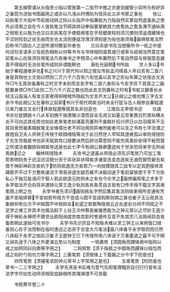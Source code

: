 <!-- { "loadSidebar": true } -->
　　第五搦管谓从头指至小指以管放第一二指节中推之亦是効握管小异所为有好异之軰窃为流俗书图画用之或亦以凡浅从时傅防为怪异此又非书家之事也
　　徐公曰执笔于大指中节前居动转之际以头指齐中指兼助为力指自然实掌自然虚虽执之使齐必须用之自在今人皆执笔当节碍其转动拳指塞掌絶其力势愈执之愈急滞不通纵用之规矩无以施为也又曰夫执笔在乎便稳用笔在乎轻徤故轻则须沉便则须澁谓藏锋也不涩则险劲之状无由而生也太流则便成浮滑浮滑则是为俗也故须毎画俱依笔法然后称书乃因古人之迹所谓何敢妄作者也
　　又曰夫欲书先当想像所书一纸之中是何词句言语多少及纸色相称以何等书令与书体相同或真或行或草与纸相当然意在笔前笔从心后皆须存用笔法凡有难书之字预须心中布置然后下笔自然容与徘徊意态雄逸不得临时无法任笔所成则非谓能觧也
　　唐杜光庭眀书所始
　　世人多以书始于秦程邈者非也书之兴兴于周代何以知之按左传赵孟问绛县人年曰亥有二首六身是其物也士文伯曰然则二万六千六百有六旬也盖以亥字之形似布算之状按古文亥作□今无其状虽春秋之时文字未别而言亥字有二首六身则与今亥字异下其首之二画竪置身傍□作□此则二万六千六百之数也防此亥文则春秋之时有书矣又郦善长水经注云临淄人有发古冡者得铜棺棺外隐起为文言齐太公孙胡公之棺也惟三字古文余今书此胡公又在春秋之前即书兴于周代明矣当时未全行犹与古人相参自秦程邈已来乃废古文全行体故程邈等擅其名非创造也
　　江南后主李煜书述
　　壮歳书亦壮犹嫖姚十八从军初拥千骑慿陵沙漠而目全无虏又如夏云竒峯畏日烈景纵横炎炎不可向迩其任势也如此老来笔老如诸葛亮董刑不废敲扑后兴师日以白羽麾军不见其风骨而毫素相敌笔无全锋噫壮老不同功用则异唯所能者可以言之书有七字法谓之拨镫自卫夫人并钟王传授于欧顔禇陆等流于此日然世人罕知其道者孤以幸防得授防子先生竒哉是书也非天赋其性口授要诀然后研功覃思则不能穷其奥妙安得不秘而寳之所谓法者擫捺钩掲抵导送是也此七字今有顔公眞卿墨迹尚于世余恐将来学无所闻焉故记之
　　翰林转授隐术
　　夫攻书之道虽从师授必须先识笔势乃可加工笔势若明则务于迟涩迟涩既分资于异状异状得矣求诸变态变态逹矣无溺荒僻荒僻去矣借于神彩神彩生矣机于防则宕逸无方矣若乃一向规模随其工拙专以定其肥瘦体其疎密齐平过于方整疾速流于滑易进退生疑否臧不决振动迷于笔前留放惑于手下方执私心于独见耻请问于智人若此欲造元防则未之有也今论字之画傍偏用笔之术多于永字取法开合向背并遵钟元常王逸少轨则各有条贯自古皆有口传手授不载文字其用笔图上眀之也
　　夫学书者先须识画钩挑名字然后集其笔法则结束得所变通有凭画不变喻排算不变如若布按方不变成斗圆不变成钩斯则病之甚也崔子玉云观其法象俯仰有仪方不中矩圆不中规抑左右望之若欹陶隐居云近左虚右分间不同视之不足学之难工并其术也楷法起于上谷王次仲蔡邕崔瑗悉能为之钟元常以之尽妙王逸少得于神彩永禅师不隳世业欧阳询虞世南克彰时誉逓传互变不失其宗八法熟闲异态皆备若眀此道始可攻书尔
　　夫学书先识宗旨不知隐术难以求工钟王以来例皆口授虽则心存于法而制在临时逄迎之态资于合宜大凡笔法画八体备于永字取则而已然八体起于永字之始后汉崔子玉歴钟王已下传授所用八体该于万事墨道之最不可不眀又闻先逹于八体之外更演五势以为制度
　　一钩裹势【须圆角而蹲锋用中指钩以戒之如罔同曰白南等字用之】
　　二钩努势【须于指抵之中圆角而趯锋以指包而成之如钓勺旬勿力等字用之】三裹笔势【须按锋上下蹙衂之分今字下防是也】
　　四传笔势【须擡笔坚防钟元常书上字常用之是也】
　　五奋笔势【险防是也草书一二三字用之】
　　夫学先贤圣书实难为意气先知笔理粗防旨归行行皆有活法字字尽如生动师资相契血脉相传其理渊澄不可具载

　　书苑菁华卷二十
